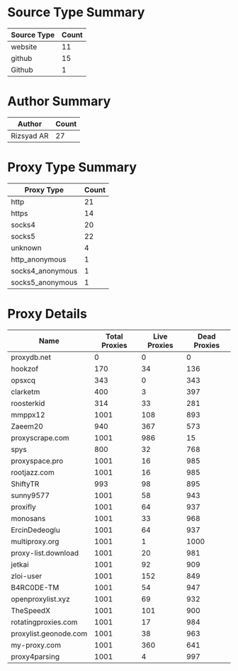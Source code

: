 # Source Type Summary

| Source Type | Count |
|-------------|-------|
| website | 11 |
| github | 15 |
| Github | 1 |


# Author Summary

| Author | Count |
|--------|-------|
| Rizsyad AR | 27 |


# Proxy Type Summary

| Proxy Type | Count |
|------------|-------|
| http | 21 |
| https | 14 |
| socks4 | 20 |
| socks5 | 22 |
| unknown | 4 |
| http_anonymous | 1 |
| socks4_anonymous | 1 |
| socks5_anonymous | 1 |


# Proxy Details

| Name | Total Proxies | Live Proxies | Dead Proxies |
|------|---------------|--------------|---------------|
| proxydb.net | 0 | 0 | 0 |
| hookzof | 170 | 34 | 136 |
| opsxcq | 343 | 0 | 343 |
| clarketm | 400 | 3 | 397 |
| roosterkid | 314 | 33 | 281 |
| mmppx12 | 1001 | 108 | 893 |
| Zaeem20 | 940 | 367 | 573 |
| proxyscrape.com | 1001 | 986 | 15 |
| spys | 800 | 32 | 768 |
| proxyspace.pro | 1001 | 16 | 985 |
| rootjazz.com | 1001 | 16 | 985 |
| ShiftyTR | 993 | 98 | 895 |
| sunny9577 | 1001 | 58 | 943 |
| proxifly | 1001 | 64 | 937 |
| monosans | 1001 | 33 | 968 |
| ErcinDedeoglu | 1001 | 64 | 937 |
| multiproxy.org | 1001 | 1 | 1000 |
| proxy-list.download | 1001 | 20 | 981 |
| jetkai | 1001 | 92 | 909 |
| zloi-user | 1001 | 152 | 849 |
| B4RC0DE-TM | 1001 | 54 | 947 |
| openproxylist.xyz | 1001 | 69 | 932 |
| TheSpeedX | 1001 | 101 | 900 |
| rotatingproxies.com | 1001 | 17 | 984 |
| proxylist.geonode.com | 1001 | 38 | 963 |
| my-proxy.com | 1001 | 360 | 641 |
| proxy4parsing | 1001 | 4 | 997 |
